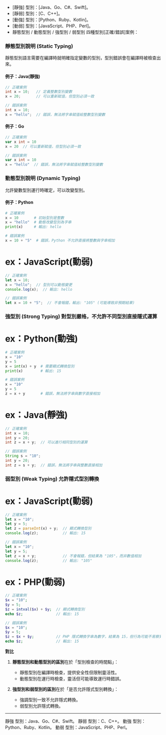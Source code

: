 * [靜強] 型別：[Java、Go、C#、Swift]。
* [靜弱] 型別：[C、C++]。
* [動強] 型別：[Python、Ruby、Kotlin]。
* [動弱] 型別：[JavaScript、PHP、Perl]。
* 靜態型別 / 動態型別 / 強型別 / 弱型別 四種型別[正確/錯誤]案例：
### **靜態型別說明  (Static Typing)**
靜態型別語言需要在編譯時就明確指定變數的型別，型別錯誤會在編譯時被檢查出來。
#### 例子：Java(靜強)
```java
// 正確案例
int x = 10;   // 定義整數型別變數
x = 20;       // 可以重新賦值，但型別必須一致

// 錯誤案例
int x = 10;
x = "hello";  // 錯誤，無法將字串賦值給整數型別變數
```

#### 例子：Go
```go
// 正確案例
var x int = 10
x = 20  // 可以重新賦值，但型別必須一致

// 錯誤案例
var x int = 10
x = "hello"  // 錯誤，無法將字串賦值給整數型別變數
```
### **動態型別說明 (Dynamic Typing)**
允許變數型別運行時確定，可以改變型別。
#### 例子：Python
```python
# 正確案例
x = 10       # 初始型別是整數
x = "hello"  # 動態改變型別為字串
print(x)     # 輸出: hello

# 錯誤案例
x = 10 + "5"  # 錯誤，Python 不允許直接將整數與字串相加
```

# ex：JavaScript(動弱)
```javascript
// 正確案例
let x = 10;       
x = "hello";  // 型別可以動態變更
console.log(x);  // 輸出: hello

// 錯誤案例
let x = 10 + "5";  // 不會報錯，輸出: "105" (可能導致非預期結果)
```
### **強型別 (Strong Typing) 對型別嚴格，不允許不同型別直接隱式運算**

# ex：Python(動強)
```python
# 正確案例
x = "10"
y = 5
x = int(x) + y  # 需要顯式轉換型別
print(x)        # 輸出: 15

# 錯誤案例
x = "10"
y = 5
z = x + y       # 錯誤，無法將字串與數字直接相加
```

# ex：Java(靜強)
```java
// 正確案例
int x = 10;
int y = 20;
int z = x + y;  // 可以進行相同型別的運算

// 錯誤案例
String s = "10";
int y = 20;
int z = s + y;  // 錯誤，無法將字串與整數直接相加
```

### **弱型別 (Weak Typing) 允許隱式型別轉換**

# ex：JavaScript(動弱)
```javascript
// 正確案例
let x = "10";
let y = 5;
let z = parseInt(x) + y;  // 顯式轉換型別
console.log(z);           // 輸出: 15

// 錯誤案例
let x = "10";
let y = 5;
let z = x + y;            // 不會報錯，但結果為 "105"，而非數值相加
console.log(z);           // 輸出: "105"
```
# ex：PHP(動弱)
```php
// 正確案例
$x = "10";
$y = 5;
$z = intval($x) + $y;  // 顯式轉換型別
echo $z;               // 輸出: 15

// 錯誤案例
$x = "10";
$y = 5;
$z = $x + $y;          // PHP 隱式轉換字串為數字，結果為 15，但行為可能不易察覺
echo $z;               // 輸出: 15
```

**對比**

1. **靜態型別和動態型別的區別**在於「型別檢查的時間點」：
   - 靜態型別在編譯時檢查，提供安全性但限制靈活性。
   - 動態型別在運行時檢查，靈活但可能導致運行時錯誤。

2. **強型別和弱型別的區別**在於「是否允許隱式型別轉換」：
   - 強調型別一致不允許隱式轉換。
   - 弱型別允許隱式轉換。

--- 
靜強 型別：Java、Go、C#、Swift。
靜弱 型別：C、C++。
動強 型別：Python、Ruby、Kotlin。
動弱 型別：JavaScript、PHP、Perl。
 